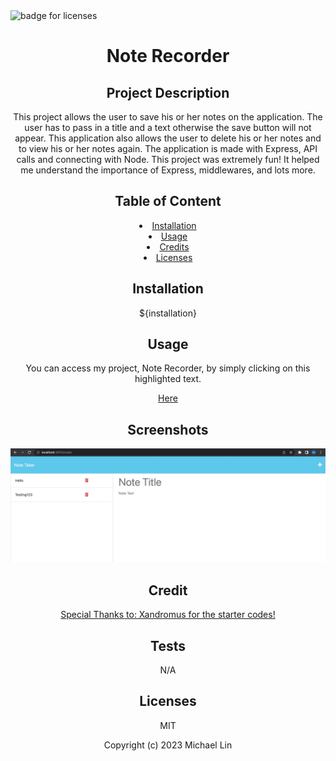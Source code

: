 <img src="https://img.shields.io/badge/Licenses-MIT-f39f37" alt="badge for licenses"> 
<h1 align="center">Note Recorder</h1>

<h2 align="center">Project Description</h2>
<p align="center">This project allows the user to save his or her notes on the application. The user has to pass in a title and a text otherwise the save button will not appear. This application also allows the user to delete his or her notes and to view his or her notes again. The application is made with Express, API calls and connecting with Node. This project was extremely fun! It helped me understand the importance of Express, middlewares, and lots more. </p>
   
<h2 align="center">Table of Content</h2>
<li align="center"><a href="#Installation">Installation</a></li>
<li align="center"><a href="#Usage">Usage</a></li>
<li align="center"><a href="#Credits">Credits</a></li>
<li align="center"><a href="#Licenses">Licenses</a></li>
     
<h2 align="center" id="Installation">Installation</h2>
<p align="center">${installation}</p>
   
<h2 align="center" id="Usage">Usage</h2>
<p align="center">You can access my project, Note Recorder, by simply clicking on this highlighted text.</p>
<p align="center"><a href="${usage}" target="_blank">Here</a></p>

<h2 align="center">Screenshots</h2>

![text](./Develop/public/assets/screenshots/Screen%20Shot%202023-03-02%20at%2010.50.49%20PM.png)

<h2 align="center" id="Credits">Credit</h2>
<p align="center"><a href="https://github.com/coding-boot-camp/miniature-eureka}" target="_blank">Special Thanks to: Xandromus for the starter codes!</a></p>

<h2 align="center">Tests</h2>
<p align="center">N/A</p>

<h2 align="center" id="Licenses">Licenses</h2>
<p align="center">MIT</p>

<p align="center">Copyright (c) 2023 Michael Lin</p>
